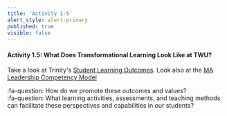 ```yaml
---
title: 'Activity 1-5'
alert_style: alert-primary
published: true
visible: false
---
```


#### Activity 1.5: What Does Transformational Learning Look Like at TWU?

Take a look at Trinity's [Student Learning Outcomes](https://www.twu.ca/academics/student-learning-outcomes).  Look also at the [MA Leadership Competency Model](https://www.twu.ca/leadership-ma/competency-model)

:fa-question: How do we promote these outcomes and values?  
:fa-question: What learning activities, assessments, and teaching methods can facilitate these perspectives and capabilities in our students?
